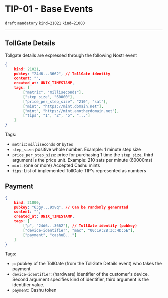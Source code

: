 # TIP-01 - Base Events
`draft` `mandatory` `kind=21021` `kind=21000`

---
## TollGate Details
Tollgate details are expressed through the following Nostr event
```json
{
    kind: 21021,
    pubkey: "24d6...3662", // TollGate identity
    content: "", 
    created_at: UNIX_TIMESTAMP,
    tags: [
        ["metric", "milliseconds"],
        ["step_size", "60000"],
        ["price_per_step_size", "210", "sat"],
        ["mint", "https://mint.domain.net"],
        ["mint", "https://mint.anotherdomain.net"],
        ["tips", "1", "2", "5", "..."]
    ]
}
```

Tags:
- `metric`: `milliseconds` or `bytes`
- `step_size`: positive whole number. Example: 1 minute step size
- `price_per_step_size`: price for purchasing 1 time the `step_size`, third argument is the price unit. Example: 210 sats per minute (60000ms)
- `mint`: (one or more) Accepted Cashu mints
- `tips`: List of implemented TollGate TIP's represented as numbers

## Payment
```json
{
	kind: 21000,
	pubkey: "63gy...9xvq", // Can be randomly generated
	content: "", 
	created_at: UNIX_TIMESTAMP,
	tags: [
		["p", "24d6...3662"], // TollGate identity (pubkey)
		["device-identifier", "mac", "00:1A:2B:3C:4D:5E"],
		["payment", "cashuB..."]
	]
}
```

Tags:
- `p`: pubkey of the TollGate (from the TollGate Details event) who takes the payment
- `device-identifier`: (hardware) identifier of the customer's device. Second argument specifies kind of identifier, third argument is the identifier value.
- `payment`: Cashu token